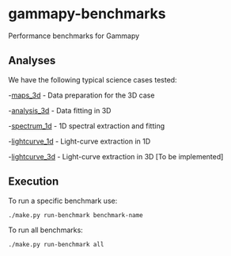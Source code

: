 # gammapy-benchmarks

Performance benchmarks for Gammapy

## Analyses

We have the following typical science cases tested:

-[maps_3d](maps_3d.py) - Data preparation for the 3D case

-[analysis_3d](analysis_3d.py) - Data fitting in 3D

-[spectrum_1d](spectrum_1d.py) - 1D spectral extraction and fitting

-[lightcurve_1d](lightcurve_1d.py) - Light-curve extraction in 1D

-[lightcurve_3d](lightcurve_3d.py) - Light-curve extraction in 3D [To be implemented]


## Execution
To run a specific benchmark use:
```bash
./make.py run-benchmark benchmark-name
```

To run all benchmarks:
```bash
./make.py run-benchmark all
```


